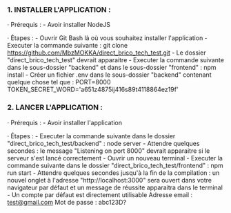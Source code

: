 ### 1. INSTALLER L'APPLICATION :

· Prérequis :
    - Avoir installer NodeJS

· Étapes :
    - Ouvrir Git Bash là où vous souhaitez installer l'application
    - Executer la commande suivante : git clone https://github.com/MbzMOKKA/direct_brico_tech_test.git
    - Le dossier "direct_brico_tech_test" devrait apparaitre
    - Executer la commande suivante dans le sous-dossier "backend" et dans le sous-dossier "frontend" : npm install
    - Créer un fichier .env dans le sous-dossier "backend" contenant quelque chose tel que :
            PORT=8000
            TOKEN_SECRET_WORD='a651z4875ij416s89t4118864ez19f'


### 2. LANCER L'APPLICATION :

· Prérequis :
    - Avoir installer l'application

· Étapes :
    - Executer la commande suivante dans le dossier "direct_brico_tech_test/backend" : node server
    - Attendre quelques secondes : le message "Listening on port 8000" devrait apparaitre si le serveur s'est lancé correctement
    - Ouvrir un nouveau terminal
    - Executer la commande suivante dans le dossier "direct_brico_tech_test/frontend" : npm run start
    - Attendre quelques secondes jusqu'à la fin de la compilation : un nouvel onglet à l'adresse "http://localhost:3000" sera ouvert dans votre navigateur par défaut et un message de réussite apparaitra dans le terminal
    - Un compte par défaut est directement utilisable
        Adresse email : test@gmail.com
        Mot de passe : abc123D?